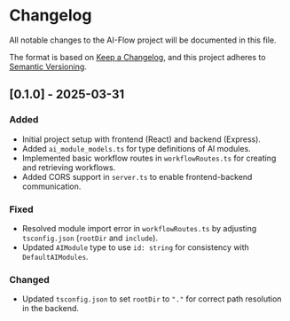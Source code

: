 # Changelog

All notable changes to the AI-Flow project will be documented in this file.

The format is based on [Keep a Changelog](https://keepachangelog.com/en/1.0.0/),
and this project adheres to [Semantic Versioning](https://semver.org/spec/v2.0.0.html).

## [0.1.0] - 2025-03-31

### Added
- Initial project setup with frontend (React) and backend (Express).
- Added `ai_module_models.ts` for type definitions of AI modules.
- Implemented basic workflow routes in `workflowRoutes.ts` for creating and retrieving workflows.
- Added CORS support in `server.ts` to enable frontend-backend communication.

### Fixed
- Resolved module import error in `workflowRoutes.ts` by adjusting `tsconfig.json` (`rootDir` and `include`).
- Updated `AIModule` type to use `id: string` for consistency with `DefaultAIModules`.

### Changed
- Updated `tsconfig.json` to set `rootDir` to `"."` for correct path resolution in the backend.